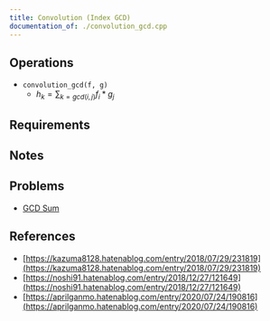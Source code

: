 ```yaml
---
title: Convolution (Index GCD)
documentation_of: ./convolution_gcd.cpp
---
```


## Operations

- `convolution_gcd(f, g)`
  - $h_k = \sum_{k = gcd(i, j)} f_i * g_j$

## Requirements

## Notes

## Problems

- [GCD Sum](https://www.codechef.com/problems/GCDSUM/)

## References

- [https://kazuma8128.hatenablog.com/entry/2018/07/29/231819](https://kazuma8128.hatenablog.com/entry/2018/07/29/231819)
- [https://noshi91.hatenablog.com/entry/2018/12/27/121649](https://noshi91.hatenablog.com/entry/2018/12/27/121649)
- [https://aprilganmo.hatenablog.com/entry/2020/07/24/190816](https://aprilganmo.hatenablog.com/entry/2020/07/24/190816)
